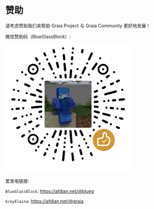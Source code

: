 # 赞助

请考虑赞助我们来帮助 Graia Project 与 Graia Community 更好地发展！

微信赞助码（BlueGlassBlock）:

[![微信赞助码](./../images/sponsor_wechat.png)](https://github.com/BlueGlassBlock)

爱发电链接:

`BlueGlassBlock`: <https://afdian.net/@blueg>

`GreyElaina`: <https://afdian.net/@graia>
